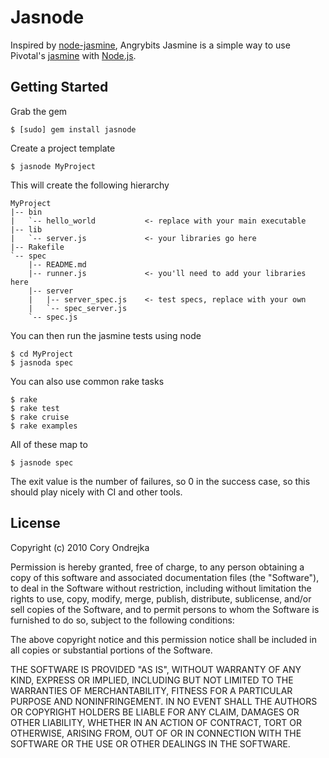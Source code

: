 # Jasnode

Inspired by [node-jasmine](http://github.com/mhevery/jasmine-node), Angrybits Jasmine is a simple way to use Pivotal's [jasmine](http://github.com/pivotal/jasmine) with [Node.js](http://github.com/ry/node).

## Getting Started

Grab the gem

    $ [sudo] gem install jasnode
    
Create a project template

    $ jasnode MyProject
    
This will create the following hierarchy

    MyProject
    |-- bin
    |   `-- hello_world           <- replace with your main executable
    |-- lib
    |   `-- server.js             <- your libraries go here
    |-- Rakefile
    `-- spec
        |-- README.md
        |-- runner.js             <- you'll need to add your libraries here
        |-- server
        |   |-- server_spec.js    <- test specs, replace with your own
        |   `-- spec_server.js
        `-- spec.js
    
You can then run the jasmine tests using node

    $ cd MyProject
    $ jasnoda spec
    
You can also use common rake tasks

    $ rake
    $ rake test
    $ rake cruise
    $ rake examples
    
All of these map to

    $ jasnode spec
    
The exit value is the number of failures, so 0 in the success case, so this should play nicely with CI and other tools.
    
## License

Copyright (c) 2010 Cory Ondrejka
 
Permission is hereby granted, free of charge, to any person obtaining
a copy of this software and associated documentation files (the
"Software"), to deal in the Software without restriction, including
without limitation the rights to use, copy, modify, merge, publish,
distribute, sublicense, and/or sell copies of the Software, and to
permit persons to whom the Software is furnished to do so, subject to
the following conditions:
 
The above copyright notice and this permission notice shall be
included in all copies or substantial portions of the Software.
 
THE SOFTWARE IS PROVIDED "AS IS", WITHOUT WARRANTY OF ANY KIND,
EXPRESS OR IMPLIED, INCLUDING BUT NOT LIMITED TO THE WARRANTIES OF
MERCHANTABILITY, FITNESS FOR A PARTICULAR PURPOSE AND
NONINFRINGEMENT. IN NO EVENT SHALL THE AUTHORS OR COPYRIGHT HOLDERS BE
LIABLE FOR ANY CLAIM, DAMAGES OR OTHER LIABILITY, WHETHER IN AN ACTION
OF CONTRACT, TORT OR OTHERWISE, ARISING FROM, OUT OF OR IN CONNECTION
WITH THE SOFTWARE OR THE USE OR OTHER DEALINGS IN THE SOFTWARE.